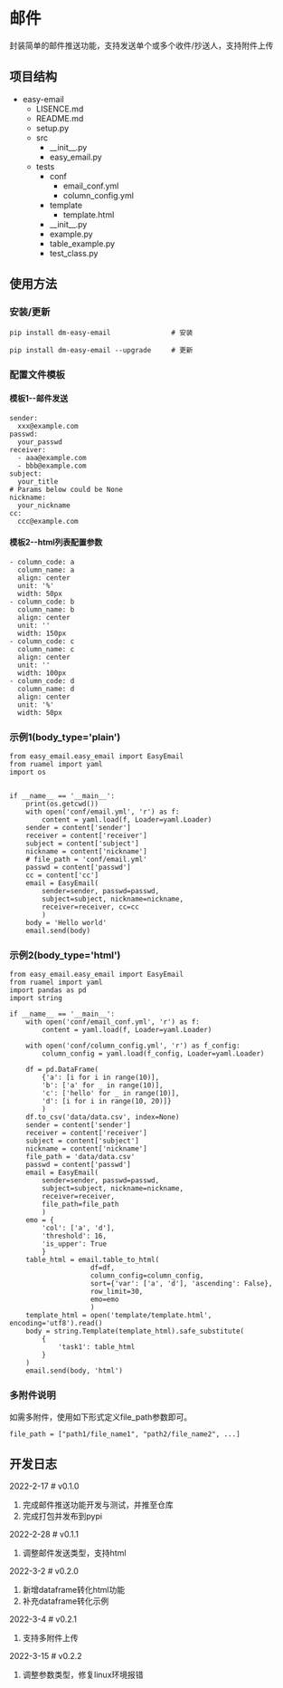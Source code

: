 # **邮件**
封装简单的邮件推送功能，支持发送单个或多个收件/抄送人，支持附件上传

## **项目结构**
- easy-email
  - LISENCE.md
  - README.md
  - setup.py
  - src
    - \_\_init\_\_.py
    - easy_email.py
  - tests
    - conf
      - email_conf.yml
      - column_config.yml
    - template
      - template.html
    - \_\_init\_\_.py
    - example.py
    - table_example.py
    - test_class.py

## **使用方法**
### **安装/更新**
```
pip install dm-easy-email               # 安装

pip install dm-easy-email --upgrade     # 更新
```

### **配置文件模板**
#### **模板1--邮件发送**
```
sender:
  xxx@example.com
passwd: 
  your_passwd
receiver:
  - aaa@example.com
  - bbb@example.com
subject:
  your_title
# Params below could be None
nickname:
  your_nickname
cc:
  ccc@example.com
```
#### **模板2--html列表配置参数**
```
- column_code: a
  column_name: a
  align: center
  unit: '%'
  width: 50px
- column_code: b
  column_name: b
  align: center
  unit: ''
  width: 150px
- column_code: c
  column_name: c
  align: center
  unit: ''
  width: 100px
- column_code: d
  column_name: d
  align: center
  unit: '%'
  width: 50px
```
### **示例1(body_type='plain')**
```
from easy_email.easy_email import EasyEmail
from ruamel import yaml
import os


if __name__ == '__main__':
    print(os.getcwd())
    with open('conf/email.yml', 'r') as f:
        content = yaml.load(f, Loader=yaml.Loader)
    sender = content['sender']
    receiver = content['receiver']
    subject = content['subject']
    nickname = content['nickname']
    # file_path = 'conf/email.yml'
    passwd = content['passwd']
    cc = content['cc']
    email = EasyEmail(
        sender=sender, passwd=passwd,
        subject=subject, nickname=nickname, 
        receiver=receiver, cc=cc
        )
    body = 'Hello world'
    email.send(body)
```

### **示例2(body_type='html')**
```
from easy_email.easy_email import EasyEmail
from ruamel import yaml
import pandas as pd
import string

if __name__ == '__main__':
    with open('conf/email_conf.yml', 'r') as f:
        content = yaml.load(f, Loader=yaml.Loader)

    with open('conf/column_config.yml', 'r') as f_config:
        column_config = yaml.load(f_config, Loader=yaml.Loader)
    
    df = pd.DataFrame(
        {'a': [i for i in range(10)],
        'b': ['a' for _ in range(10)],
        'c': ['hello' for _ in range(10)],
        'd': [i for i in range(10, 20)]}
        )
    df.to_csv('data/data.csv', index=None)
    sender = content['sender']
    receiver = content['receiver']
    subject = content['subject']
    nickname = content['nickname']
    file_path = 'data/data.csv'
    passwd = content['passwd']
    email = EasyEmail(
        sender=sender, passwd=passwd,
        subject=subject, nickname=nickname, 
        receiver=receiver,
        file_path=file_path
        )
    emo = {
        'col': ['a', 'd'], 
        'threshold': 16, 
        'is_upper': True
        }
    table_html = email.table_to_html(
                    df=df, 
                    column_config=column_config, 
                    sort={'var': ['a', 'd'], 'ascending': False},
                    row_limit=30, 
                    emo=emo
                    )
    template_html = open('template/template.html', encoding='utf8').read()
    body = string.Template(template_html).safe_substitute(
        {
            'task1': table_html
        }
    )
    email.send(body, 'html')
```
### **多附件说明**
如需多附件，使用如下形式定义file_path参数即可。
```
file_path = ["path1/file_name1", "path2/file_name2", ...]
```
## **开发日志**
2022-2-17   # v0.1.0
1. 完成邮件推送功能开发与测试，并推至仓库
2. 完成打包并发布到pypi
   
2022-2-28   # v0.1.1
1. 调整邮件发送类型，支持html
  
2022-3-2    # v0.2.0
1. 新增dataframe转化html功能
2. 补充dataframe转化示例

2022-3-4    # v0.2.1
1. 支持多附件上传

2022-3-15   # v0.2.2
1. 调整参数类型，修复linux环境报错

